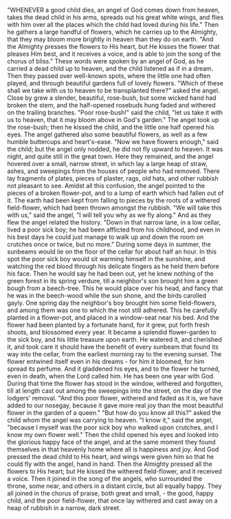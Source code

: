 "WHENEVER a good child dies, an angel of God comes down from heaven, takes the dead child in his arms, spreads out his great white wings, and flies with him over all the places which the child had loved during his life."
Then he gathers a large handful of flowers, which he carries up to the Almighty, that they may bloom more brightly in heaven than they do on earth.
"And the Almighty presses the flowers to His heart, but He kisses the flower that pleases Him best, and it receives a voice, and is able to join the song of the chorus of bliss."
These words were spoken by an angel of God, as he carried a dead child up to heaven, and the child listened as if in a dream.
Then they passed over well-known spots, where the little one had often played, and through beautiful gardens full of lovely flowers.
"Which of these shall we take with us to heaven to be transplanted there?" asked the angel.
Close by grew a slender, beautiful, rose-bush, but some wicked hand had broken the stem, and the half-opened rosebuds hung faded and withered on the trailing branches.
"Poor rose-bush!" said the child, "let us take it with us to heaven, that it may bloom above in God's garden."
The angel took up the rose-bush; then he kissed the child, and the little one half opened his eyes.
The angel gathered also some beautiful flowers, as well as a few humble buttercups and heart's-ease.
"Now we have flowers enough," said the child; but the angel only nodded, he did not fly upward to heaven.
It was night, and quite still in the great town.
Here they remained, and the angel hovered over a small, narrow street, in which lay a large heap of straw, ashes, and sweepings from the houses of people who had removed.
There lay fragments of plates, pieces of plaster, rags, old hats, and other rubbish not pleasant to see.
Amidst all this confusion, the angel pointed to the pieces of a broken flower-pot, and to a lump of earth which had fallen out of it.
The earth had been kept from falling to pieces by the roots of a withered field-flower, which had been thrown amongst the rubbish.
"We will take this with us," said the angel, "I will tell you why as we fly along."
And as they flew the angel related the history.
"Down in that narrow lane, in a low cellar, lived a poor sick boy; he had been afflicted from his childhood, and even in his best days he could just manage to walk up and down the room on crutches once or twice, but no more."
During some days in summer, the sunbeams would lie on the floor of the cellar for about half an hour.
In this spot the poor sick boy would sit warming himself in the sunshine, and watching the red blood through his delicate fingers as he held them before his face.
Then he would say he had been out, yet he knew nothing of the green forest in its spring verdure, till a neighbor's son brought him a green bough from a beech-tree.
This he would place over his head, and fancy that he was in the beech-wood while the sun shone, and the birds carolled gayly.
One spring day the neighbor's boy brought him some field-flowers, and among them was one to which the root still adhered.
This he carefully planted in a flower-pot, and placed in a window-seat near his bed.
And the flower had been planted by a fortunate hand, for it grew, put forth fresh shoots, and blossomed every year.
It became a splendid flower-garden to the sick boy, and his little treasure upon earth.
He watered it, and cherished it, and took care it should have the benefit of every sunbeam that found its way into the cellar, from the earliest morning ray to the evening sunset.
The flower entwined itself even in his dreams - for him it bloomed, for him spread its perfume.
And it gladdened his eyes, and to the flower he turned, even in death, when the Lord called him.
He has been one year with God.
During that time the flower has stood in the window, withered and forgotten, till at length cast out among the sweepings into the street, on the day of the lodgers' removal.
"And this poor flower, withered and faded as it is, we have added to our nosegay, because it gave more real joy than the most beautiful flower in the garden of a queen."
"But how do you know all this?" asked the child whom the angel was carrying to heaven.
"I know it," said the angel, "because I myself was the poor sick boy who walked upon crutches, and I know my own flower well."
Then the child opened his eyes and looked into the glorious happy face of the angel, and at the same moment they found themselves in that heavenly home where all is happiness and joy.
And God pressed the dead child to His heart, and wings were given him so that he could fly with the angel, hand in hand.
Then the Almighty pressed all the flowers to His heart; but He kissed the withered field-flower, and it received a voice.
Then it joined in the song of the angels, who surrounded the throne, some near, and others in a distant circle, but all equally happy.
They all joined in the chorus of praise, both great and small, - the good, happy child, and the poor field-flower, that once lay withered and cast away on a heap of rubbish in a narrow, dark street.
